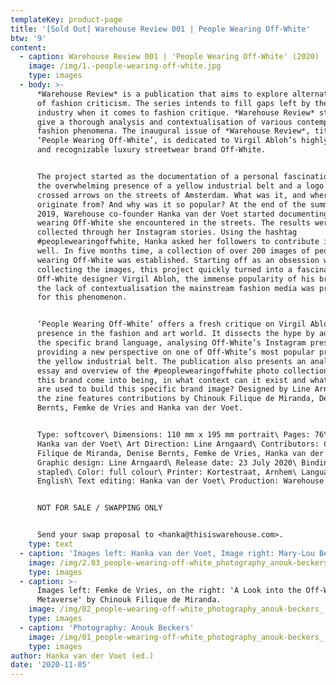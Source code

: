 ```yaml
---
templateKey: product-page
title: '[Sold Out] Warehouse Review 001 | People Wearing Off-White'
btw: '9'
content:
  - caption: Warehouse Review 001 | 'People Wearing Off-White' (2020)
    image: /img/1.-people-wearing-off-white.jpg
    type: images
  - body: >-
      *Warehouse Review* is a publication that aims to explore alternative modes
      of fashion criticism. The series intends to fill gaps left by the fashion
      industry when it comes to fashion critique. *Warehouse Review* strives to
      give a thorough analysis and contextualisation of various contemporary
      fashion phenomena. The inaugural issue of *Warehouse Review*, titled
      ‘People Wearing Off-White’, is dedicated to Virgil Abloh’s highly visible
      and recognizable luxury streetwear brand Off-White.


      The project started as the documentation of a personal fascination with
      the overwhelming presence of a yellow industrial belt and a logo with
      crossed arrows on the streets of Amsterdam. What was it, and where did it
      originate from? And why was it so popular? At the end of the summer of
      2019, Warehouse co-founder Hanka van der Voet started documenting people
      wearing Off-White she encountered in the streets. The results were
      collected through her Instagram stories. Using the hashtag
      #peoplewearingoffwhite, Hanka asked her followers to contribute images as
      well. In five months time, a collection of over 200 images of people
      wearing Off-White was established. Starting off as an obsession with
      collecting the images, this project quickly turned into a fascination with
      Off-White designer Virgil Abloh, the immense popularity of his brand, and
      the lack of contextualisation the mainstream fashion media was providing
      for this phenomenon.


      ‘People Wearing Off-White’ offers a fresh critique on Virgil Abloh’s
      presence in the fashion and art world. It dissects the hype by addressing
      the specific brand language, analysing Off-White’s Instagram presence and
      providing a new perspective on one of Off-White’s most popular product:
      the yellow industrial belt. The publication also presents an analytical
      essay and overview of the #peoplewearingoffwhite photo collection. How did
      this brand come into being, in what context can it exist and what tactics
      are used to build this specific brand image? Designed by Line Arngaard,
      the zine features contributions by Chinouk Filique de Miranda, Denise
      Bernts, Femke de Vries and Hanka van der Voet.


      Type: softcover\ Dimensions: 110 mm x 195 mm portrait\ Pages: 76\ Editor:
      Hanka van der Voet\ Art Direction: Line Arngaard\ Contributors: Chinouk
      Filique de Miranda, Denise Bernts, Femke de Vries, Hanka van der Voet\
      Graphic design: Line Arngaard\ Release date: 23 July 2020\ Binding:
      stapled\ Color: full colour\ Printer: Kortestraat, Arnhem\ Language:
      English\ Text editing: Hanka van der Voet\ Production: Warehouse


      NOT FOR SALE / SWAPPING ONLY


      Send your swap proposal to <hanka@thisiswarehouse.com>.
    type: text
  - caption: 'Images left: Hanka van der Voet, Image right: Mary-Lou Berkulin.'
    image: /img/2.03_people-wearing-off-white_photography_anouk-beckers_.jpg
    type: images
  - caption: >-
      Images left: Femke de Vries, on the right: 'A Look into the Off-White
      Metaverse' by Chinouk Filique de Miranda.
    image: /img/02_people-wearing-off-white_photography_anouk-beckers_.jpg
    type: images
  - caption: 'Photography: Anouk Beckers'
    image: /img/01_people-wearing-off-white_photography_anouk-beckers_.jpg
    type: images
author: Hanka van der Voet (ed.)
date: '2020-11-05'
---
```


